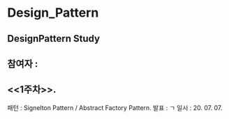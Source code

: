 # Design_Pattern
## DesignPattern Study

## 참여자 :

## <<1주차>>. 
패턴 : Signelton Pattern / Abstract Factory Pattern. 
발표 : ㄱ
일시 : 20. 07. 07.
